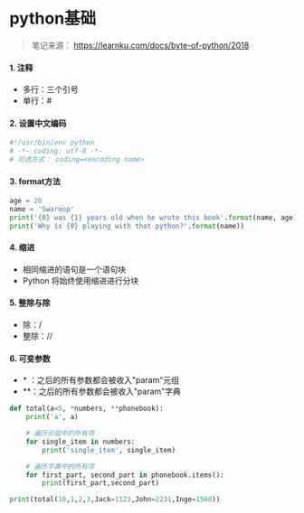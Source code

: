 # python基础

> 笔记来源： https://learnku.com/docs/byte-of-python/2018

#### 1. 注释

* 多行：三个引号
* 单行：#

#### 2. 设置中文编码

```python
#!/usr/bin/env python
# -*- coding: utf-8 -*-
# 可选方式： coding=<encoding name>
```

#### 3. format方法

```python
age = 20
name = 'Swaroop'
print('{0} was {1} years old when he wrote this book'.format(name, age))
print('Why is {0} playing with that python?'.format(name))
```

#### 4. 缩进

* 相同缩进的语句是一个语句块
* Python 将始终使用缩进进行分块

#### 5. 整除与除

* 除：/
* 整除：//

#### 6. 可变参数

* \* ：之后的所有参数都会被收入"param"元组
* \*\*：之后的所有参数都会被收入"param"字典

```python
def total(a=5, *numbers, **phonebook):
    print('a', a)

    # 遍历元组中的所有项
    for single_item in numbers:
        print('single_item', single_item)

    # 遍历字典中的所有项
    for first_part, second_part in phonebook.items():
        print(first_part,second_part)

print(total(10,1,2,3,Jack=1123,John=2231,Inge=1560))
```


